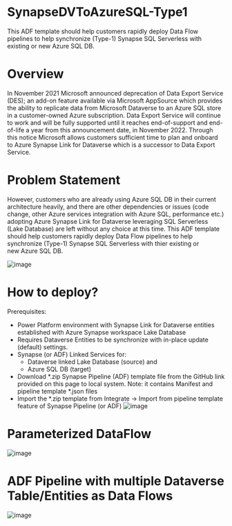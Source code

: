 # SynapseDVToAzureSQL-Type1
This ADF template should help customers rapidly deploy Data Flow pipelines to help synchronize (Type-1) Synapse SQL Serverless with existing or new Azure SQL DB. 

# Overview
In November 2021 Microsoft announced deprecation of Data Export Service (DES); an add-on feature available via Microsoft AppSource which provides the ability to replicate data from Microsoft Dataverse to an Azure SQL store in a customer-owned Azure subscription. Data Export Service will continue to work and will be fully supported until it reaches end-of-support and end-of-life a year from this announcement date, in November 2022. Through this notice Microsoft allows customers sufficient time to plan and onboard to Azure Synapse Link for Dataverse which is a successor to Data Export Service.

# Problem Statement
However, customers who are already using Azure SQL DB in their current architecture heavily, and there are other dependencies or issues (code change, other Azure services integration with Azure SQL, performance etc.) adopting Azure Synapse Link for Dataverse leveraging SQL Serverless (Lake Database) are left without any choice at this time. This ADF template should help customers rapidly deploy Data Flow pipelines to help synchronize (Type-1) Synapse SQL Serverless with thier existing or new Azure SQL DB. 

![image](https://user-images.githubusercontent.com/45402166/169075709-9bcfee45-e0e5-4f4b-9176-a9d61f4ced64.png)

# How to deploy?

Prerequisites:
  - Power Platform environment with Synapse Link for Dataverse entities established with Azure Synapse workspace Lake Database
  - Requires Dataverse Entities to be synchronize with in-place update (default) settings.
  - Synapse (or ADF) Linked Services for:
      - Dataverse linked Lake Database (source) and
      - Azure SQL DB (target) 
  - Download *.zip Synapse Pipeline (ADF) template file from the GitHub link provided on this page to local system. Note: it contains Manifest and pipeline template *.json files
  - Import the *.zip template from Integrate -> Import from pipeline template feature of Synapse Pipeline (or ADF)
![image](https://user-images.githubusercontent.com/45402166/169075976-1c8bb3da-4577-41b4-9f06-c905b4ef62bf.png)

# Parameterized DataFlow
![image](https://user-images.githubusercontent.com/45402166/169076463-16824b86-b441-4fb2-be98-74d32282ab0d.png)

# ADF Pipeline with multiple Dataverse Table/Entities as Data Flows
![image](https://user-images.githubusercontent.com/45402166/169076628-e33d54b2-c365-46b5-9345-7c3f527cd188.png)
